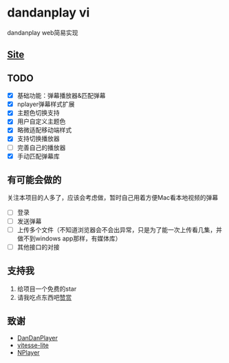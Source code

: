 # dandanplay vi

dandanplay web简易实现

## [Site](https://dandanplay-vitesse.netlify.app/)

## TODO

- [x] 基础功能：弹幕播放器&匹配弹幕
- [x] nplayer弹幕样式扩展
- [x] 主题色切换支持
- [x] 用户自定义主题色
- [x] 略微适配移动端样式
- [x] 支持切换播放器
- [ ] 完善自己的播放器
- [x] 手动匹配弹幕库

## 有可能会做的

关注本项目的人多了，应该会考虑做，暂时自己用着方便Mac看本地视频的弹幕

- [ ] 登录
- [ ] 发送弹幕
- [ ] 上传多个文件（不知道浏览器会不会出异常，只是为了能一次上传看几集，并做不到windows app那样，有媒体库）
- [ ] 其他接口的对接

## 支持我

1. 给项目一个免费的star
2. 请我吃点东西吧[赞赏](https://wiidede.github.io/sponsor/)

## 致谢

- [DanDanPlayer](https://www.dandanplay.com/)
- [vitesse-lite](https://github.com/antfu/vitesse-lite)
- [NPlayer](https://github.com/oyuyue/nplayer)
